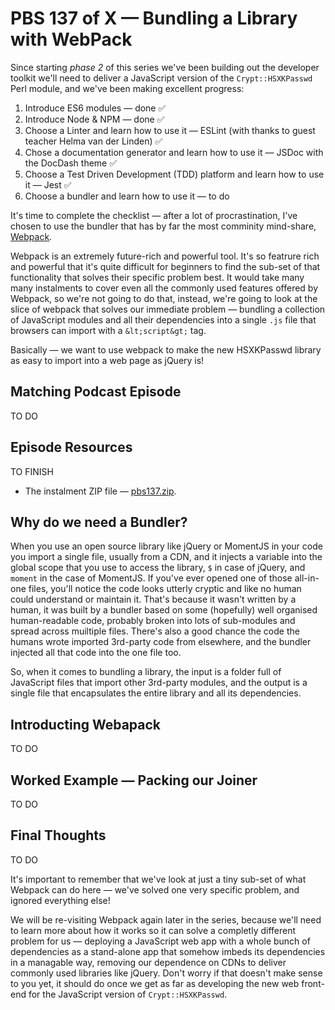 # PBS 137 of X — Bundling a Library with WebPack

Since starting *phase 2* of this series we've been building out the developer toolkit we'll need to deliver a JavaScript version of the `Crypt::HSXKPasswd` Perl module, and we've been making excellent progress:

1. Introduce ES6 modules — done ✅
2. Introduce Node & NPM — done ✅
3. Choose a Linter and learn how to use it — ESLint (with thanks to guest teacher Helma van der Linden) ✅ 
4. Chose a documentation generator and learn how to use it — JSDoc with the DocDash theme ✅
5. Choose a Test Driven Development (TDD) platform and learn how to use it — Jest  ✅
6. Choose a bundler and learn how to use it — to do

It's time to complete the checklist — after a lot of procrastination, I've chosen to use the bundler that has by far the most comminity mind-share, [Webpack](https://webpack.js.org).

Webpack is an extremely future-rich and powerful tool. It's so featrure rich and powerful that it's quite difficult for beginners to find the sub-set of that functionality that solves their specific problem best. It would take many many instalments to cover even all the commonly used features offered by Webpack, so we're not going to do that, instead, we're going to look at the slice of webpack that solves our immediate problem — bundling a collection of JavaScript modules and all their dependencies into a single `.js` file that browsers can import with a `&lt;script&gt;` tag.

Basically — we want to use webpack to make the new HSXKPasswd library as easy to import into a web page as jQuery is!

## Matching Podcast Episode

TO DO

## Episode Resources

TO FINISH

* The instalment ZIP file — [pbs137.zip](https://github.com/bartificer/programming-by-stealth/raw/master/instalmentZips/pbs137.zip).

## Why do we need a Bundler?

When you use an open source library like jQuery or MomentJS in your code you import a single file, usually from a CDN, and it injects a variable into the global scope that you use to access the library, `$` in case of jQuery, and `moment` in the case of MomentJS. If you've ever opened one of those all-in-one files, you'll notice the code looks utterly cryptic and like no human could understand or maintain it. That's because it wasn't written by a human, it was built by a bundler based on some (hopefully) well organised human-readable code, probably broken  into lots of sub-modules and spread across muiltiple files. There's also a good chance the code the humans wrote imported 3rd-party code from elsewhere, and the bundler injected all that code into the one file too.

So, when it comes to bundling a library, the input is a folder full of JavaScript files that import other 3rd-party modules, and the output is a single file that encapsulates the entire library and all its dependencies.

## Introducting Webapack

TO DO

## Worked Example — Packing our Joiner

TO DO

## Final Thoughts

TO DO

It's important to remember that we've look at just a tiny sub-set of what Webpack can do here — we've solved one very specific problem, and ignored everything else!

We will be re-visiting Webpack again later in the series, because we'll need to learn more about how it works so it can solve a completly different problem for us — deploying a JavaScript web app with a whole bunch of dependencies as a stand-alone app that somehow imbeds its dependencies in a managable way, removing our dependence on CDNs to deliver commonly used libraries like jQuery. Don't worry if that doesn't make sense to you yet, it should do once we get as far as developing the new web front-end for the JavaScript version of `Crypt::HSXKPasswd`.